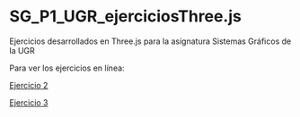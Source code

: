 # SG_P1_UGR_ejerciciosThree.js
Ejercicios desarrollados en Three.js para la asignatura Sistemas Gráficos de la UGR

Para ver los ejercicios en línea:

[Ejercicio 2](https://marinahbau.github.io/SG_P1_UGR_ejerciciosThree.js/ejercicio_2/index.html)

[Ejercicio 3](https://marinahbau.github.io/SG_P1_UGR_ejerciciosThree.js/ejercicio_3/index.html)
